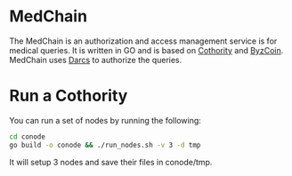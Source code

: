 # MedChain

The MedChain is an authorization and access management service is for medical queries. It is written in GO and is based on [Cothority](https://github.com/dedis/cothority/blob/master/README.md) and [ByzCoin](https://github.com/dedis/cothority/blob/master/byzcoin/README.md). 
MedChain uses [Darcs](https://github.com/dedis/cothority/blob/master/darc/README.md) to authorize the queries.  

# Run a Cothority

You can run a set of nodes by running the following:

```sh
cd conode
go build -o conode && ./run_nodes.sh -v 3 -d tmp
```

It will setup 3 nodes and save their files in conode/tmp.